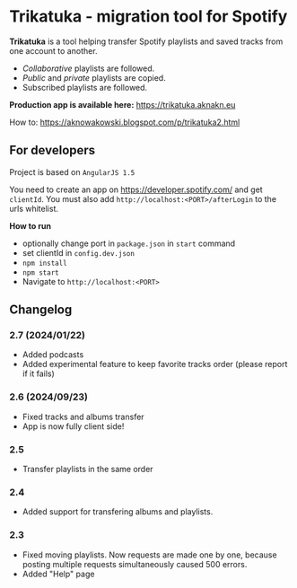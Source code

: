 # Trikatuka - migration tool for Spotify

**Trikatuka** is a tool helping transfer Spotify playlists and saved tracks from one account to another.

- *Collaborative* playlists are followed.
- *Public* and *private* playlists are copied.
- Subscribed playlists are followed.

**Production app is available here:** https://trikatuka.aknakn.eu

How to: https://aknowakowski.blogspot.com/p/trikatuka2.html

## For developers

Project is based on `AngularJS 1.5`

You need to create an app on https://developer.spotify.com/ and get `clientId`. You must also add `http://localhost:<PORT>/afterLogin` to the urls whitelist.

**How to run**
- optionally change port in `package.json` in `start` command
- set clientId in `config.dev.json`
- `npm install`
- `npm start`
- Navigate to `http://localhost:<PORT>`

## Changelog

### 2.7 (2024/01/22)
- Added podcasts
- Added experimental feature to keep favorite tracks order (please report if it fails) 

### 2.6 (2024/09/23)
- Fixed tracks and albums transfer
- App is now fully client side!

### 2.5
- Transfer playlists in the same order

### 2.4
- Added support for transfering albums and playlists.

### 2.3
- Fixed moving playlists. Now requests are made one by one, because posting multiple requests simultaneously caused 500 errors.
- Added "Help" page
